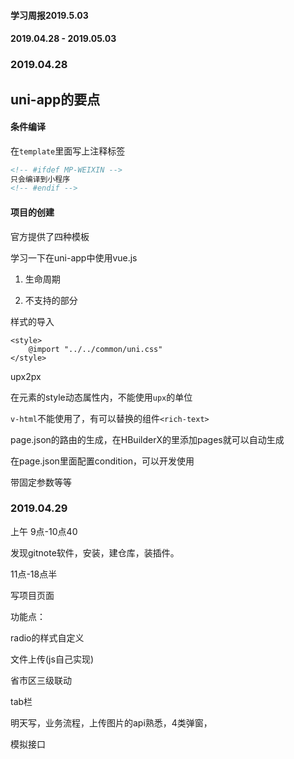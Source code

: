 #### 学习周报2019.5.03

#### 2019.04.28 - 2019.05.03

### 2019.04.28
## uni-app的要点

#### 条件编译

在`template`里面写上注释标签

```html
<!-- #ifdef MP-WEIXIN -->
只会编译到小程序
<!-- #endif -->
```

#### 项目的创建

官方提供了四种模板

学习一下在uni-app中使用vue.js

1. 生命周期



2. 不支持的部分



样式的导入

```vue
<style>
	@import "../../common/uni.css"
</style>
```



upx2px

在元素的style动态属性内，不能使用`upx`的单位

`v-html`不能使用了，有可以替换的组件`<rich-text>`



page.json的路由的生成，在HBuilderX的里添加pages就可以自动生成

在page.json里面配置condition，可以开发使用

带固定参数等等

### 2019.04.29
上午 9点-10点40

发现gitnote软件，安装，建仓库，装插件。

11点-18点半

写项目页面

功能点：

radio的样式自定义

文件上传(js自己实现)

省市区三级联动

tab栏

明天写，业务流程，上传图片的api熟悉，4类弹窗，

模拟接口






